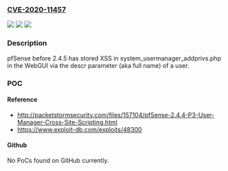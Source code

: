 ### [CVE-2020-11457](https://cve.mitre.org/cgi-bin/cvename.cgi?name=CVE-2020-11457)
![](https://img.shields.io/static/v1?label=Product&message=n%2Fa&color=blue)
![](https://img.shields.io/static/v1?label=Version&message=n%2Fa&color=blue)
![](https://img.shields.io/static/v1?label=Vulnerability&message=n%2Fa&color=brighgreen)

### Description

pfSense before 2.4.5 has stored XSS in system_usermanager_addprivs.php in the WebGUI via the descr parameter (aka full name) of a user.

### POC

#### Reference
- http://packetstormsecurity.com/files/157104/pfSense-2.4.4-P3-User-Manager-Cross-Site-Scripting.html
- https://www.exploit-db.com/exploits/48300

#### Github
No PoCs found on GitHub currently.

